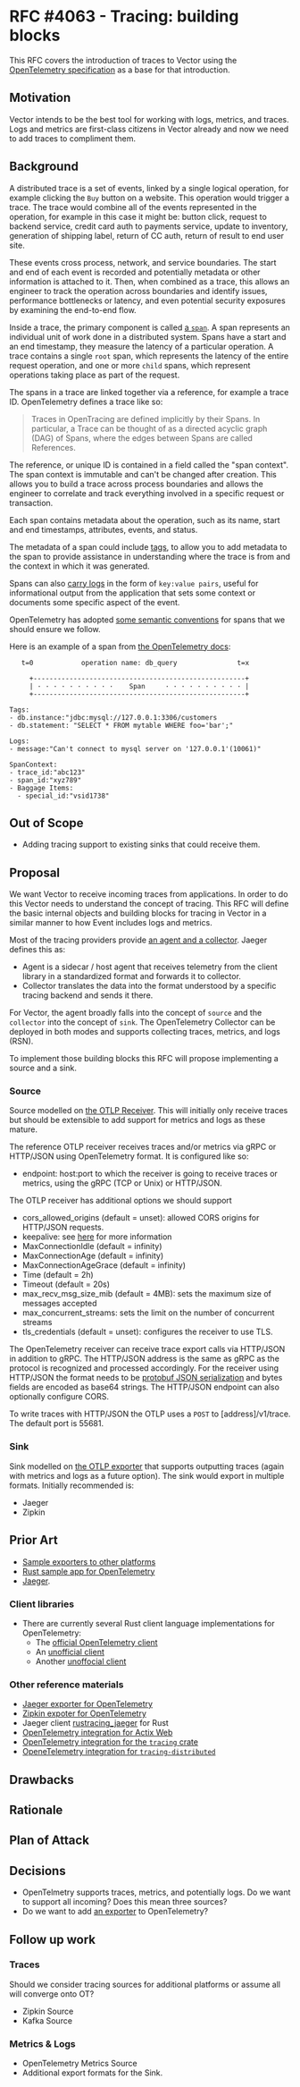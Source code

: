# RFC #4063 - Tracing: building blocks

This RFC covers the introduction of traces to Vector using the [OpenTelemetry specification](https://github.com/open-telemetry/opentelemetry-specification) as a base for that introduction.

## Motivation

Vector intends to be the best tool for working with logs, metrics, and traces. Logs and metrics are first-class citizens in Vector already and now we need to add traces to compliment them.

## Background

A distributed trace is a set of events, linked by a single logical operation, for example clicking the `Buy` button on a website. This operation would trigger a trace. The trace would combine all of the events represented in the operation, for example in this case it might be: button click, request to backend service, credit card auth to payments service, update to inventory, generation of shipping label, return of CC auth, return of result to end user site.

These events cross process, network, and service boundaries. The start and end of each event is recorded and potentially metadata or other information is attached to it.  Then, when combined as a trace, this allows an engineer to track the operation across boundaries and identify issues, performance bottlenecks or latency, and even potential security exposures by examining the end-to-end flow.

Inside a trace, the primary component is called [a `span`](https://opentracing.io/docs/overview/spans/). A span represents an individual unit of work done in a distributed system. Spans have a start and an end timestamp, they measure the latency of a particular operation. A trace contains a single `root` span, which represents the latency of the entire request operation, and one or more `child` spans, which represent operations taking place as part of the request.

The spans in a trace are linked together via a reference, for example a trace ID. OpenTelemetry defines a trace like so:

> Traces in OpenTracing are defined implicitly by their Spans. In particular, a Trace can be thought of as a directed acyclic graph (DAG) of Spans, where the edges between Spans are called References.

The reference, or unique ID is contained in a field called the "span context". The span context is immutable and can't be changed after creation. This allows you to build a trace across process boundaries and allows the engineer to correlate and track everything involved in a specific request or transaction.

Each span contains metadata about the operation, such as its name, start and end timestamps, attributes, events, and status.

The metadata of a span could include [tags](https://opentracing.io/docs/overview/tags-logs-baggage/), to allow you to add metadata to the span to provide assistance in understanding where the trace is from and the context in which it was generated.

Spans can also [carry logs](https://opentracing.io/docs/overview/tags-logs-baggage/) in the form of `key:value pairs`, useful for informational output from the application that sets some context or documents some specific aspect of the event.

OpenTelemetry has adopted [some semantic conventions](https://github.com/open-telemetry/opentelemetry-specification/blob/master/specification/overview.md#semantic-conventions) for spans that we should ensure we follow.

Here is an example of a span from [the OpenTelemetry docs](https://opentracing.io/docs/overview/spans/):

```text
   t=0            operation name: db_query               t=x

     +-----------------------------------------------------+
     | · · · · · · · · · ·    Span     · · · · · · · · · · |
     +-----------------------------------------------------+

Tags:
- db.instance:"jdbc:mysql://127.0.0.1:3306/customers
- db.statement: "SELECT * FROM mytable WHERE foo='bar';"

Logs:
- message:"Can't connect to mysql server on '127.0.0.1'(10061)"

SpanContext:
- trace_id:"abc123"
- span_id:"xyz789"
- Baggage Items:
  - special_id:"vsid1738"
```

## Out of Scope

- Adding tracing support to existing sinks that could receive them.

## Proposal

We want Vector to receive incoming traces from applications. In order to do this Vector needs to understand the concept of tracing. This RFC will define the basic internal objects and building blocks for tracing in Vector in a similar manner to how Event includes logs and metrics.

Most of the tracing providers provide [an agent and a collector](https://github.com/open-telemetry/opentelemetry-collector/blob/master/README.md). Jaeger defines this as:

- Agent is a sidecar / host agent that receives telemetry from the client library in a standardized format and forwards it to collector.
- Collector translates the data into the format understood by a specific tracing backend and sends it there. 

For Vector, the agent broadly falls into the concept of `source` and the `collector` into the concept of `sink`. The OpenTelemetry Collector can be deployed in both modes and supports collecting traces, metrics, and logs (RSN). 

To implement those building blocks this RFC will propose implementing a source and a sink.

### Source

Source modelled on [the OTLP Receiver](https://github.com/open-telemetry/opentelemetry-collector/blob/master/receiver/otlpreceiver/README.md). This will initially only receive traces but should be extensible to add support for metrics and logs as these mature.

The reference OTLP receiver receives traces and/or metrics via gRPC or HTTP/JSON using OpenTelemetry format. It is configured like so:

- endpoint: host:port to which the receiver is going to receive traces or metrics, using the gRPC (TCP or Unix) or HTTP/JSON.

The OTLP receiver has additional options we should support

- cors_allowed_origins (default = unset): allowed CORS origins for HTTP/JSON requests.
- keepalive: see [here](godoc.org/google.golang.org/grpc/keepalive#ServerParameters) for more information
- MaxConnectionIdle (default = infinity)
- MaxConnectionAge (default = infinity)
- MaxConnectionAgeGrace (default = infinity)
- Time (default = 2h)
- Timeout (default = 20s)
- max_recv_msg_size_mib (default = 4MB): sets the maximum size of messages accepted
- max_concurrent_streams: sets the limit on the number of concurrent streams
- tls_credentials (default = unset): configures the receiver to use TLS. 

The OpenTelemetry receiver can receive trace export calls via HTTP/JSON in addition to gRPC. The HTTP/JSON address is the same as gRPC as the protocol is recognized and processed accordingly. For the receiver using HTTP/JSON the format needs to be [protobuf JSON serialization](https://developers.google.com/protocol-buffers/docs/proto3#json) and bytes fields are encoded as base64 strings. The HTTP/JSON endpoint can also optionally configure CORS.

To write traces with HTTP/JSON the OTLP uses a `POST` to [address]/v1/trace. The default port is 55681.

### Sink

Sink modelled on [the OTLP exporter](https://github.com/open-telemetry/opentelemetry-collector/blob/master/exporter/otlpexporter/otlp.go) that supports outputting traces (again with metrics and logs as a future option). The sink would export in multiple formats. Initially recommended is:

- Jaeger
- Zipkin

## Prior Art

- [Sample exporters to other platforms](https://github.com/open-telemetry/opentelemetry-collector/tree/master/exporter)
- [Rust sample app for OpenTelemetry](https://github.com/open-telemetry/opentelemetry-rust/tree/0fa4e7d506cb52520607fa5da70d0efa15e1f6cb/examples/basic)
- [Jaeger](https://www.jaegertracing.io/).

### Client libraries

- There are currently several Rust client language implementations for OpenTelemetry:
  - The [official OpenTelemetry client](https://crates.io/crates/opentelemetry)
  - An [unofficial client](https://crates.io/crates/tracing-opentelemetry)
  - Another [unoffocial client](https://crates.io/crates/opentelemetry-otlp)
### Other reference materials

- [Jaeger exporter for OpenTelemetry](https://crates.io/crates/opentelemetry-jaeger)
- [Zipkin expoter for OpenTelemetry](https://crates.io/crates/opentelemetry-zipkin)
- Jaeger client [rustracing_jaeger](https://github.com/sile/rustracing_jaeger) for Rust
- [OpenTelemetry integration for Actix Web](https://crates.io/crates/actix-web-opentelemetry)
- [OpenTelemetry integration for the `tracing` crate](https://crates.io/crates/tracing-opentelemetry)
- [OpeneTelemetry integration for `tracing-distributed`](https://crates.io/crates/tracing-jaeger)

## Drawbacks


## Rationale


## Plan of Attack

## Decisions

- OpenTelmetry supports traces, metrics, and potentially logs. Do we want to support all incoming? Does this mean three sources?
- Do we want to add [an exporter](https://github.com/open-telemetry/opentelemetry-collector/tree/master/exporter) to OpenTelemetry?

## Follow up work

### Traces

Should we consider tracing sources for additional platforms or assume all will converge onto OT?

- Zipkin Source
- Kafka Source

### Metrics & Logs

- OpenTelemetry Metrics Source
- Additional export formats for the Sink.